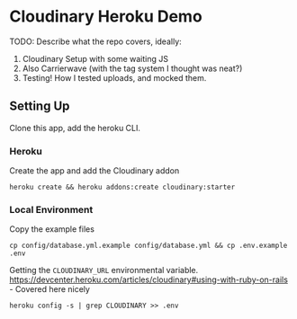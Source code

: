 # Cloudinary Heroku Demo

TODO: Describe what the repo covers, ideally:

1. Cloudinary Setup with some waiting JS
2. Also Carrierwave (with the tag system I thought was neat?)
3. Testing! How I tested uploads, and mocked them.

## Setting Up

Clone this app, add the heroku CLI.

### Heroku

Create the app and add the Cloudinary addon

    heroku create && heroku addons:create cloudinary:starter

### Local Environment

Copy the example files

    cp config/database.yml.example config/database.yml && cp .env.example .env

Getting the `CLOUDINARY_URL` environmental variable.
https://devcenter.heroku.com/articles/cloudinary#using-with-ruby-on-rails - Covered here nicely

    heroku config -s | grep CLOUDINARY >> .env
